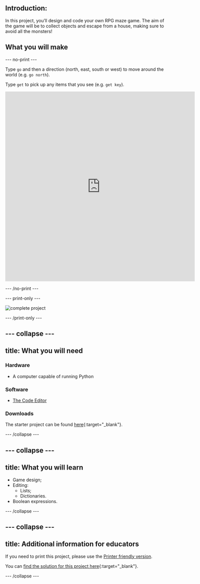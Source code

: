## Introduction:

In this project, you’ll design and code your own RPG maze game. The aim of the game will be to collect objects and escape from a house, making sure to avoid all the monsters!

## What you will make

--- no-print ---

Type `go` and then a direction (north, east, south or west) to move around the world (e.g. `go north`).

Type `get` to pick up any items that you see (e.g. `get key`).

<iframe src="https://staging-editor.raspberrypi.org/en/embed/viewer/rpg-complete" width="600" height="600" frameborder="0" marginwidth="0" marginheight="0" allowfullscreen> </iframe>

--- /no-print ---

--- print-only ---

![complete project](images/rpg-finished.png)

--- /print-only ---

--- collapse ---
---
title: What you will need
---

### Hardware

+ A computer capable of running Python

### Software

+ [The Code Editor](https://editor.raspberrypi.org)

### Downloads

The starter project can be found [here](https://rpf.io/p/en/rpg-go){:target="_blank"}.

--- /collapse ---

--- collapse ---
---
title: What you will learn
---

+ Game design;
+ Editing:
	+ Lists;
	+ Dictionaries.
+ Boolean expressions.

--- /collapse ---

--- collapse ---
---
title: Additional information for educators
---

If you need to print this project, please use the [Printer friendly version](https://projects.raspberrypi.org/en/projects/rpg/print).

You can [find the solution for this project here](https://rpf.io/p/en/rpg-get){:target="_blank"}.

--- /collapse ---
